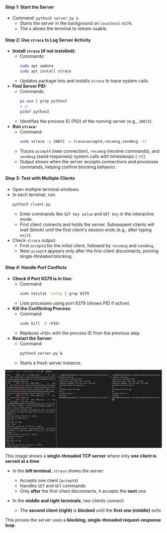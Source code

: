 
#### **Step 1: Start the Server**
- Command: `python3 server.py &`
  - Starts the server in the background on `localhost:6379`.
  - The `&` allows the terminal to remain usable.

#### **Step 2: Use `strace` to Log Server Activity**
- **Install `strace` (if not installed):**
  - Commands:
    ```bash
    sudo apt update
    sudo apt install strace
    ```
  - Updates package lists and installs `strace` to trace system calls.
- **Find Server PID:**
  - Commands:
    ```bash
    ps aux | grep python3
    # or
    pidof python3
    ```
  - Identifies the process ID (PID) of the running server (e.g., `38872`).
- **Run `strace`:**
  - Command:
    ```bash
    sudo strace -p 38872 -e trace=accept4,recvmsg,sendmsg -tt
    ```
  - Traces `accept4` (new connection), `recvmsg` (receive commands), and `sendmsg` (send responses) system calls with timestamps (`-tt`).
  - Output shows when the server accepts connections and processes commands, helping confirm blocking behavior.

#### **Step 3: Test with Multiple Clients**
- Open multiple terminal windows.
- In each terminal, run:
  ```bash
  python3 client.py
  ```
  - Enter commands like `SET key value` and `GET key` in the interactive mode.
  - First client connects and holds the server. Subsequent clients will wait (block) until the first client's session ends (e.g., after typing `exit`).
- Check `strace` output:
  - First `accept4` for the initial client, followed by `recvmsg` and `sendmsg`.
  - Next `accept4` appears only after the first client disconnects, proving single-threaded blocking.

#### **Step 4: Handle Port Conflicts**
- **Check if Port 6379 is in Use:**
  - Command:
    ```bash
    sudo netstat -tulnp | grep 6379
    ```
  - Lists processes using port 6379 (shows PID if active).
- **Kill the Conflicting Process:**
  - Command:
    ```bash
    sudo kill -9 <PID>
    ```
  - Replaces `<PID>` with the process ID from the previous step.
- **Restart the Server:**
  - Command:
    ```bash
    python3 server.py &
    ```
  - Starts a fresh server instance.

![alt text](images/image.png)

This image shows a **single-threaded TCP server** where only **one client is served at a time**:

* In the **left terminal**, `strace` shows the server:

  * Accepts one client (`accept4`)
  * Handles `SET` and `GET` commands
  * Only **after** the first client disconnects, it accepts the **next** one

* In the **middle and right terminals**, two clients connect:

  * The **second client (right)** is **blocked** until the **first one (middle)** exits

This proves the server uses a **blocking, single-threaded request-response loop**.


